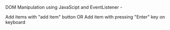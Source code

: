 DOM Manipulation using JavaScipt and EventListener - 

Add items with "add item" button
OR
Add item with pressing "Enter" key on keyboard

